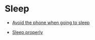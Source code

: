 # Sleep


 - [Avoid the phone when going to sleep](../Avoid%20the%20phone%20when%20going%20to%20sleep/index.md)
    
 - [Sleep properly](../Sleep%20properly/index.md)
    
